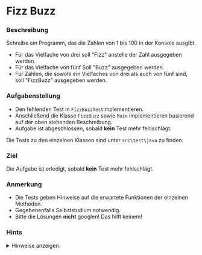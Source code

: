 # Fizz Buzz
### Beschreibung

Schreibe ein Programm, das die Zahlen von 1 bis 100 in der Konsole ausgibt. 
- Für das Vielfache von drei soll "Fizz" anstelle der Zahl ausgegeben werden.
- Für das Vielfache von fünf Soll "Buzz" ausgegeben werden. 
- Für Zahlen, die sowohl ein Vielfaches von drei als auch von fünf sind, soll "FizzBuzz" ausgegeben werden.

### Aufgabenstellung
- Den fehlenden Test in `FizzBuzzTest`implementieren.
- Anschließend die Klasse `FizzBuzz` sowie `Main` implementieren basierend auf der oben stehenden Beschreibung.
- Aufgabe ist abgeschlossen, sobald **kein** Test mehr fehlschlägt.

Die Tests zu den einzelnen Klassen sind unter `src\test\java` zu finden.

### Ziel
Die Aufgabe ist erledigt, sobald **kein** Test mehr fehlschlägt.

### Anmerkung
- Die Tests geben Hinweise auf die erwartete Funktionen der einzelnen Methoden.
- Gegebenenfalls Selbststudium notwendig.
- Bitte die Lösungen **nicht** googlen! Das hilft keinem!

### Hints
<p>
<details>
<summary>Hinweise anzeigen.</summary>
<pre><code>Java Restwert Operator</code></pre>
</details>
</p>
